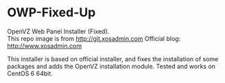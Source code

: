 # OWP-Fixed-Up
OpenVZ Web Panel Installer (Fixed).  
This repo image is from http://git.xosadmin.com
Official blog: http://www.xosadmin.com

This installer is based on official installer, and fixes the installation of some packages and adds the OpenVZ installation module.
Tested and works on CentOS 6 64bit.
